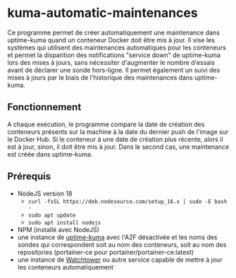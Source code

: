 # kuma-automatic-maintenances

Ce programme permet de créer automatiquement une maintenance dans uptime-kuma quand un conteneur Docker doit être mis à jour. Il vise les systèmes qui utilisent des maintenances automatiques pour les conteneurs et permet la disparition des notifications "service down" de uptime-kuma lors des mises à jours, sans nécessiter d'augmenter le nombre d'essais avant de déclarer une sonde hors-ligne. Il permet également un suivi des mises à jours par le biais de l'historique des maintenances dans uptime-kuma.

## Fonctionnement

A chaque exécution, le programme compare la date de création des conteneurs présents sur la machine à la date du dernier push de l'image sur le Docker Hub. Si le conteneur à une date de création plus récente, alors il est à jour, sinon, il doit être mis à jour. Dans le second cas, une maintenance est créée dans uptime-kuma.

## Prérequis

- NodeJS version 18
    - `curl -fsSL https://deb.nodesource.com/setup_16.x | sudo -E bash -`
    - `sudo apt update`
    - `sudo apt install nodejs`
- NPM (installé avec NodeJS)
- une instance de [uptime-kuma](https://github.com/louislam/uptime-kuma) avec l'A2F désactivée et les noms des sondes qui correspondent soit au nom des conteneurs, soit au nom des repositories (portainer-ce pour portainer/portainer-ce:latest)
- une instance de [Watchtower](https://github.com/containrrr/watchtower/) ou autre service capable de mettre à jour les conteneurs automatiquement
